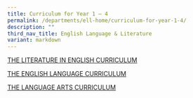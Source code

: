 ```yaml
---
title: Curriculum for Year 1 – 4
permalink: /departments/ell-home/curriculum-for-year-1-4/
description: ""
third_nav_title: English Language & Literature
variant: markdown
---
```

<a href="/departments/ell-home/curriculum-for-year-1-4/the-literature-in-english-curriculum/" target="_blank">THE LITERATURE IN ENGLISH CURRICULUM</a>

<a href="/departments/ell-home/curriculum-for-year-1-4/the-english-language-curriculum/" target="_blank">THE ENGLISH LANGUAGE CURRICULUM</a>

<a href="/departments/ell-home/curriculum-for-year-1-4/the-language-arts-curriculum/" target="_blank">THE LANGUAGE ARTS CURRICULUM</a>